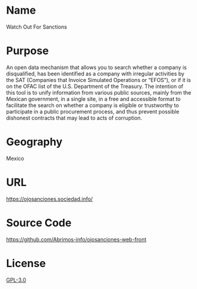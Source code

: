 # Name

Watch Out For Sanctions

# Purpose

An open data mechanism that allows you to search whether a company is disqualified, has been identified as a company with irregular activities by the SAT (Companies that Invoice Simulated Operations or “EFOS”), or if it is on the OFAC list of the U.S. Department of the Treasury. The intention of this tool is to unify information from various public sources, mainly from the Mexican government, in a single site, in a free and accessible format to facilitate the search on whether a company is eligible or trustworthy to participate in a public procurement process, and thus prevent possible dishonest contracts that may lead to acts of corruption.

# Geography

Mexico

# URL

https://ojosanciones.sociedad.info/

# Source Code

https://github.com/Abrimos-info/ojosanciones-web-front

# License

[GPL-3.0](https://github.com/Abrimos-info/ojosanciones-web-front?tab=GPL-3.0-1-ov-file#readme)
